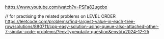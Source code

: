 https://www.youtube.com/watch?v=PSFa82ugxbo

// for practising the related problems on LEVEL ORDER 
https://leetcode.com/problems/find-largest-value-in-each-tree-row/solutions/880711/cpp-easy-solution-using-queue-also-attached-other-7-similar-code-problems/?envType=daily-question&envId=2024-12-25
